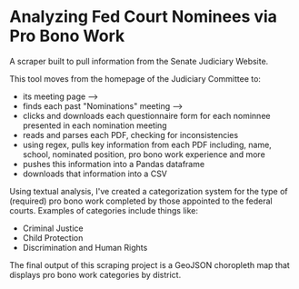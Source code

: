 # Analyzing Fed Court Nominees via Pro Bono Work
 A scraper built to pull information from the Senate Judiciary Website. 
 
 This tool moves from the homepage of the Judiciary Committee to: 
* its meeting page --> 
* finds each past "Nominations" meeting --> 
* clicks and downloads each questionnaire form for each nominnee presented in each nomination meeting
* reads and parses each PDF, checking for inconsistencies  
* using regex, pulls key information from each PDF including, name, school, nominated position, pro bono work experience and more
* pushes this information into a Pandas dataframe
* downloads that information into a CSV

Using textual analysis, I've created a categorization system for the type of (required) pro bono work completed by those appointed to the federal courts. Examples of categories include things like: 
* Criminal Justice
* Child Protection 
* Discrimination and Human Rights 

The final output of this scraping project is a GeoJSON choropleth map that displays pro bono work categories by district. 
 